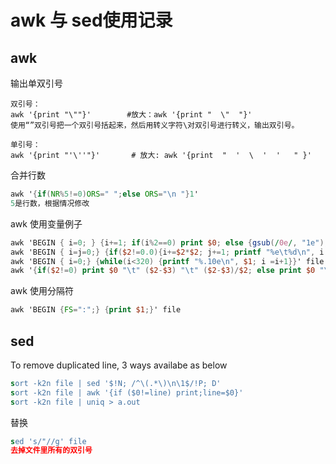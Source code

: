 # awk 与 sed使用记录

## awk

 输出单双引号

	双引号：
	awk '{print "\""}'        #放大：awk '{print "  \"  "}'
	使用“”双引号把一个双引号括起来，然后用转义字符\对双引号进行转义，输出双引号。
```
单引号：
awk '{print "'\''"}'       # 放大: awk '{print  "  '  \  '  '   " }'
```



合并行数

```awk
awk '{if(NR%5!=0)ORS=" ";else ORS="\n "}1'     
5是行数，根据情况修改
```



awk 使用变量例子

```awk
awk 'BEGIN { i=0; } {i+=1; if(i%2==0) print $0; else {gsub(/0e/, "1e"); print}}' file
awk 'BEGIN { i=j=0;} {if($2!=0.0){i+=$2*$2; j+=1; printf "%e\t%d\n", i , j}}' file
awk 'BEGIN { i=0;} {while(i<320) {printf "%.10e\n", $1; i =i+1}}' file
awk '{if($2!=0) print $0 "\t" ($2-$3) "\t" ($2-$3)/$2; else print $0 "\t" ($2-$3) "\t" 0}' file
```



awk 使用分隔符

```awk
awk 'BEGIN {FS=":";} {print $1;}' file
```



## sed

To remove duplicated line, 3 ways availabe as below

```sed
sort -k2n file | sed '$!N; /^\(.*\)\n\1$/!P; D'
sort -k2n file | awk '{if ($0!=line) print;line=$0}'
sort -k2n file | uniq > a.out
```

替换

```sed
sed 's/"//g' file
去掉文件里所有的双引号
```

​	


